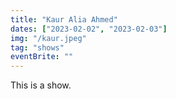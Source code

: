 ```yaml
---
title: "Kaur Alia Ahmed"
dates: ["2023-02-02", "2023-02-03"]
img: "/kaur.jpeg"
tag: "shows"
eventBrite: ""
---
```


This is a show.
